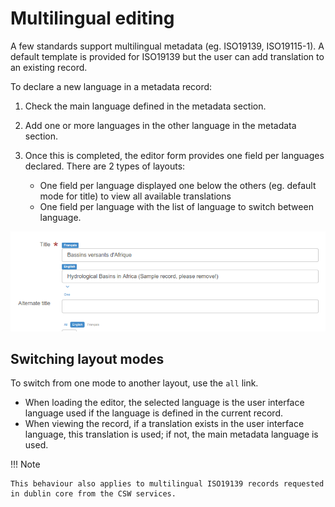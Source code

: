 # Multilingual editing

A few standards support multilingual metadata (eg. ISO19139, ISO19115-1). A default template is provided for ISO19139 but the user can add translation to an existing record.

To declare a new language in a metadata record:

1. Check the main language defined in the metadata section.
2. Add one or more languages in the other language in the metadata section.
3. Once this is completed, the editor form provides one field per languages declared. There are 2 types of layouts:

    -   One field per language displayed one below the others (eg. default mode for title) to view all available translations
    -   One field per language with the list of language to switch between language.

![](img/multilingual-editing.png)

## Switching layout modes

To switch from one mode to another layout, use the `all` link.

-   When loading the editor, the selected language is the user interface language used if the language is defined in the current record.
-   When viewing the record, if a translation exists in the user interface language, this translation is used; if not, the main metadata language is used.

!!! Note

    This behaviour also applies to multilingual ISO19139 records requested in dublin core from the CSW services.
